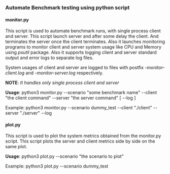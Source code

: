 ### Automate Benchmark testing using python script
#### monitor.py
This script is used to automate benchmark runs, with single process client and server.
This script launch server and after some delay the client. And terminates the server 
once the client terminates. 
Also it launches monitoring programs to monitor client and server system usage like 
CPU and Memory using _psutil_ package.
Also it supports logging client and server standard output and error logs to separate 
log files.

System usages of client and server are logged to files with postfix _-monitor-client.log_ 
and _-monitor-server.log_  respectively.
  
**NOTE**: _It handles only single process client and server_

**Usage**:  python3 monitor.py --scenario "some benchmark name" --client "the client command"
--server "the server command" [ --log ] 

Example: python3 monitor.py --scenario dummy_test --client "./client" --server "./server" 
--log

#### plot.py

This script is used to plot the system metrics obtained from the monitor.py script.
This script plots the server and client metrics side by side on the same plot.

**Usage**:  python3 plot.py --scenario "the scenario to plot"

Example: python3 plot.py --scenario dummy_test